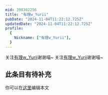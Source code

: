 ```yaml
---
mid: 398302256
title: "有理w_Yurii"
pubDate: "2024-11-04T11:22:12.725Z"
updatedDate: "2024-11-04T11:22:12.725Z"
profile:
  {
    Nickname: ["有理w_Yurii"],
  }
---
```


关注[有理w_Yurii](https://space.bilibili.com/398302256)谢谢喵~ 关注[有理w_Yurii](https://space.bilibili.com/398302256)谢谢喵~

## 此条目有待补充
你可以在[这里](https://github.com/Yuhanawa/VTuber.ICU-Content/edit/master/v/有理w_Yurii/index.md)编辑本文
